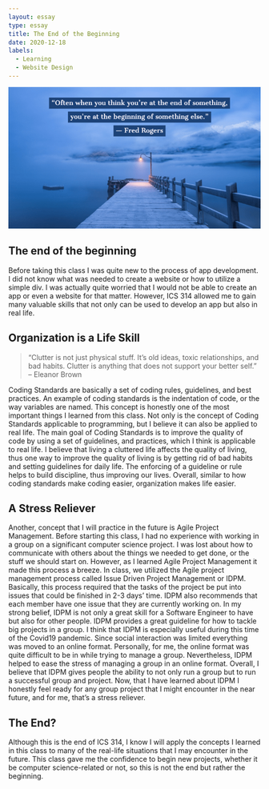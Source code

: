 ```yaml
---
layout: essay
type: essay
title: The End of the Beginning   
date: 2020-12-18
labels:
  - Learning
  - Website Design
---
```


<img class="ui centered image" src="../images/My-Post-9.png" alt="NONE">


## The end of the beginning

Before taking this class I was quite new to the process of app development. I did not know what was needed to create a website or how to utilize a simple div. I was actually quite worried that I would not be able to create an app or even a website for that matter. However, ICS 314 allowed me to gain many valuable skills that not only can be used to develop an app but also in real life. 


## Organization is a Life Skill

 > “Clutter is not just physical stuff. It’s old ideas, toxic relationships, and bad habits. Clutter is anything that does not support your better self.” – Eleanor Brown

Coding Standards are basically a set of coding rules, guidelines, and best practices. An example of coding standards is the indentation of code, or the way variables are named. This concept is honestly one of the most important things I learned from this class. Not only is the concept of Coding Standards applicable to programming, but I believe it can also be applied to real life. The main goal of Coding Standards is to improve the quality of code by using a set of guidelines, and practices, which I think is applicable to real life. I believe that living a cluttered life affects the quality of living, thus one way to improve the quality of living is by getting rid of bad habits and setting guidelines for daily life. The enforcing of a guideline or rule helps to build discipline, thus improving our lives. Overall, similar to how coding standards make coding easier, organization makes life easier.

## A Stress Reliever 

Another, concept that I will practice in the future is Agile Project Management. Before starting this class, I had no experience with working in a group on a significant computer science project. I was lost about how to communicate with others about the things we needed to get done, or the stuff we should start on. However, as I learned Agile Project Management it made this process a breeze. In class, we utilized the Agile project management process called Issue Driven Project Management or IDPM. Basically, this process required that the tasks of the project be put into issues that could be finished in 2-3 days’ time. IDPM also recommends that each member have one issue that they are currently working on. In my strong belief, IDPM is not only a great skill for a Software Engineer to have but also for other people. IDPM provides a great guideline for how to tackle big projects in a group. I think that IDPM is especially useful during this time of the Covid19 pandemic. Since social interaction was limited everything was moved to an online format. Personally, for me, the online format was quite difficult to be in while trying to manage a group. Nevertheless, IDPM helped to ease the stress of managing a group in an online format. Overall, I believe that IDPM gives people the ability to not only run a group but to run a successful group and project. Now, that I have learned about IDPM I honestly feel ready for any group project that I might encounter in the near future, and for me, that’s a stress reliever. 

## The End? 

Although this is the end of ICS 314, I know I will apply the concepts I learned in this class to many of the real-life situations that I may encounter in the future. This class gave me the confidence to begin new projects, whether it be computer science-related or not, so this is not the end but rather the beginning.
